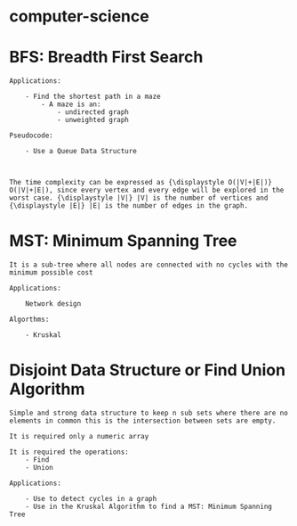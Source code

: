 # computer-science


# BFS: Breadth First Search

	Applications:

		- Find the shortest path in a maze
			- A maze is an: 
				- undirected graph 
				- unweighted graph
	
	Pseudocode:

		- Use a Queue Data Structure



	The time complexity can be expressed as {\displaystyle O(|V|+|E|)} O(|V|+|E|), since every vertex and every edge will be explored in the worst case. {\displaystyle |V|} |V| is the number of vertices and {\displaystyle |E|} |E| is the number of edges in the graph.

# MST: Minimum Spanning Tree

	It is a sub-tree where all nodes are connected with no cycles with the minimum possible cost

	Applications:

		Network design

	Algorthms:

		- Kruskal

# Disjoint Data Structure or Find Union Algorithm

	Simple and strong data structure to keep n sub sets where there are no elements in common this is the intersection between sets are empty.

	It is required only a numeric array 

	It is required the operations:
		- Find
		- Union

	Applications:

		- Use to detect cycles in a graph
		- Use in the Kruskal Algorithm to find a MST: Minimum Spanning Tree
